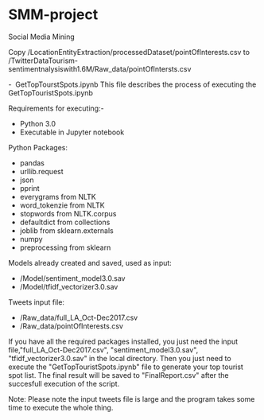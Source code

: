 # SMM-project
Social Media Mining


Copy /LocationEntityExtraction/processedDataset/pointOfInterests.csv to /TwitterDataTourism-sentimentnalysiswith1.6M/Raw_data/pointOfIntersts.csv




-  GetTopTourstSpots.ipynb
This file describes the process of executing the GetTopTouristSpots.ipynb

Requirements for executing:- 
- Python 3.0
- Executable in Jupyter notebook

Python Packages: 
- pandas
- urllib.request
- json
- pprint
- everygrams from NLTK
- word_tokenzie from NLTK
- stopwords from NLTK.corpus
- defaultdict from collections
- joblib from sklearn.externals
- numpy
- preprocessing from sklearn

Models already created and saved, used as input:
- /Model/sentiment_model3.0.sav
- /Model/tfidf_vectorizer3.0.sav

Tweets input file:
- /Raw_data/full_LA_Oct-Dec2017.csv
- /Raw_data/pointOfInterests.csv

If you have all the required packages installed, you just need the input file,"full_LA_Oct-Dec2017.csv", "sentiment_model3.0.sav", 
"tfidf_vectorizer3.0.sav" in the local directory. Then you just need to execute the "GetTopTouristSpots.ipynb" file to generate your top tourist spot list. The final result will be saved to "FinalReport.csv" after the succesfull execution of the script.

Note: Please note the input tweets file is large and the program takes some time to execute the whole thing.
